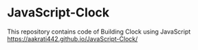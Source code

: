 # JavaScript-Clock
This repository contains code of Building Clock using JavaScript
https://aakrati442.github.io/JavaScript-Clock/
